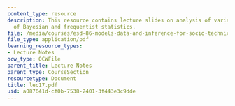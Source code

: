 ```yaml
---
content_type: resource
description: This resource contains lecture slides on analysis of variance, with discussion
  of Bayesian and frequentist statistics.
file: /media/courses/esd-86-models-data-and-inference-for-socio-technical-systems-spring-2007/a087641dcf0b753824013f443e3c9dde_lec17.pdf
file_type: application/pdf
learning_resource_types:
- Lecture Notes
ocw_type: OCWFile
parent_title: Lecture Notes
parent_type: CourseSection
resourcetype: Document
title: lec17.pdf
uid: a087641d-cf0b-7538-2401-3f443e3c9dde
---
```

